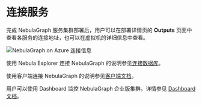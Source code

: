 # 连接服务

完成 NebulaGraph 服务集群部署后，用户可以在部署详情页的 **Outputs** 页面中查看各服务的连接地址，也可以在虚拟机的详细信息中查看。

![NebulaGraph on Azure 连接信息](https://docs-cdn.nebula-graph.com.cn/figures/azure_connection-info_2022.11.18.png)

使用 Nebula Explorer 连接 NebulaGraph 的说明参见[连接数据库](../../../nebula-explorer/deploy-connect/ex-ug-connect.md)。

使用客户端连接 NebulaGraph 的说明参见[客户端文档](../../../14.client/1.nebula-client.md)。

用户可以使用 Dashboard 监控 NebulaGraph 企业版集群。详情参见 [Dashboard 文档](../../../nebula-dashboard-ent/1.what-is-dashboard-ent.md)。

